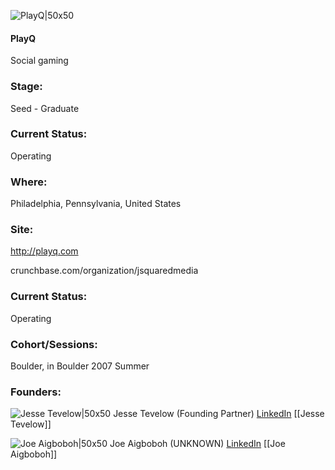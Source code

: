 

![PlayQ|50x50](https://apimg.techstars.com/connect/images/image_files/5359/5d85/a9f4/89ba/2900/0004/original/playq.jpg)

#### PlayQ
Social gaming

### Stage: 
Seed - Graduate 

### Current Status: 
Operating

### Where:
Philadelphia, Pennsylvania, United States

### Site:
http://playq.com



crunchbase.com/organization/jsquaredmedia

### Current Status: 
Operating

### Cohort/Sessions: 
Boulder, in Boulder 2007 Summer

### Founders: 

![Jesse Tevelow|50x50](https://apimg.techstars.com/connect/images/image_files/5c3e0601a36c1113da000007/original/profile-600.png) Jesse Tevelow (Founding Partner) [LinkedIn](https://linkedin.com/in/jtevelow) [[Jesse Tevelow]]

![Joe Aigboboh|50x50](https://s3.amazonaws.com/founders-techstars-images/003E000000Go1BcIAJ.jpg) Joe Aigboboh (UNKNOWN) [LinkedIn](https://linkedin.com/in/joseph-aigboboh-35857089) [[Joe Aigboboh]]


